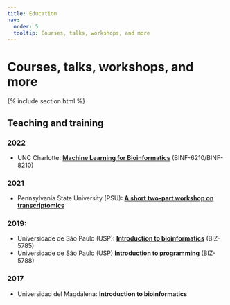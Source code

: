 ```yaml
---
title: Education
nav:
  order: 5
  tooltip: Courses, talks, workshops, and more
---
```


<!--Preamble-->

# <i class="fas fa-chalkboard-teacher"></i>Courses, talks, workshops, and more

<!--Courses-->

{% include section.html %}

## <i class="fas fa-school"></i>Teaching and training

### 2022
- UNC Charlotte: [**Machine Learning for Bioinformatics**](https://www.notion.so/phyloinformatics/Syllabus-58059c320c6244f48750514d0729a915) (BINF-6210/BINF-8210)

### 2021
- Pennsylvania State University (PSU): [**A short two-part workshop on transcriptomics**](https://denisjacobmachado.wixsite.com/psu21)

### 2019:
- Universidade de São Paulo (USP): [**Introduction to bioinformatics**](https://denisjacobmachado.wixsite.com/1ntr02b101nf0) (BIZ-5785)
- Universidade de São Paulo (USP) [**Introduction to programming**](https://denisjacobmachado.wixsite.com/biz5788) (BIZ-5788)

### 2017
- Universidad del Magdalena: **Introduction to bioinformatics**
